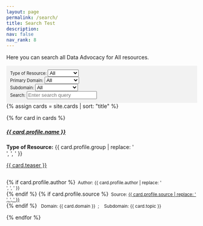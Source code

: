 ```yaml
---
layout: page
permalink: /search/
title: Search Test
description: 
nav: false
nav_rank: 8
---
```


Here you can search all Data Advocacy for All resources.

<div style="background-color: #f2f2f2; padding: 10px;">
  <div id="filter-options" style="font-size: 0.8em;">
    <label for="group-filter">Type of Resource:</label>
    <select id="group-filter">
      <option value="all">All</option>
      {% for group in site.data.cards.groups %}
      <option value="{{ group }}">{{ group }}</option>
      {% endfor %}
    </select>
    <br>
    <label for="domain-filter">Primary Domain:</label>
    <select id="domain-filter">
      <option value="all">All</option>
      {% for domain in site.data.cards.domains %}
      <option value="{{ domain }}">{{ domain }}</option>
      {% endfor %}
    </select>
    <br>
    <label for="topic-filter">Subdomain:</label>
    <select id="topic-filter">
      <option value="all">All</option>
      {% for subdomain in site.data.cards.subdomains %}
      <option value="{{ subdomain }}">{{ subdomain }}</option>
      {% endfor %}
    </select>
    <br>
    <label for="search-input">Search:</label>
    <input type="text" id="search-input" placeholder="Enter search query">
  </div>
</div>

<div id="card-list">
{% assign cards = site.cards | sort: "title" %}

{% for card in cards %}
  <p>
    <div class="card" data-domain="{{ card.domain }}" data-topic="{{ card.topic }}" data-group="{{ card.group }}">
      <div class="row no-gutters">
        <div class="team">
          <div class="card-body">
            <a href="{{ card.url | relative_url }}">
              <h5 class="card-title">{{ card.profile.name }}</h5>
            </a>
            <p class="card-text"><b>Type of Resource:</b> {{ card.profile.group | replace: '<br />', ', ' }} <br></p>
            <a href="{{ card.url | relative_url }}">
              <p class="card-text">{{ card.teaser }}<small><br><br></small></p>
            </a>
            <p class="card-text">
              {% if card.profile.author %}<small class="test-muted"><i class="fa-solid fa-user"></i>&nbsp; Author: {{ card.profile.author | replace: '<br />', ', ' }} </small><br>{% endif %}
              {% if card.profile.source %}<small class="test-muted"><i class="fas fa-link"></i>&nbsp; Source: <a href="{{ card.profile.source }}">{{ card.profile.source | replace: '<br />', ', ' }}</a></small><br>{% endif %} 
              <small class="test-muted"><i class="fa-solid fa-diagram-predecessor"></i>&nbsp; Domain: {{ card.domain }} &nbsp;;&nbsp; <i class="fa-solid fa-diagram-successor"></i>&nbsp; Subdomain: {{ card.topic }}</small><br>
            </p>
          </div>
        </div>
      </div>
    </div>
  </p>
{% endfor %}
</div>

<script>
document.addEventListener('DOMContentLoaded', function() {
  const domainFilter = document.getElementById('domain-filter');
  const topicFilter = document.getElementById('topic-filter');
  const groupFilter = document.getElementById('group-filter');
  const searchInput = document.getElementById('search-input');
  const cards = document.querySelectorAll('.card');

  function filterCards() {
    const selectedDomain = domainFilter.value;
    const selectedTopic = topicFilter.value;
    const selectedGroup = groupFilter.value;
    const searchText = searchInput.value.trim().toLowerCase();

    cards.forEach(card => {
      const domain = card.getAttribute('data-domain').toLowerCase();
      const topic = card.getAttribute('data-topic').toLowerCase();
      const group = card.getAttribute('data-group').toLowerCase();

      const domainMatch = selectedDomain === 'all' || domain === selectedDomain;
      const topicMatch = selectedTopic === 'all' || topic === selectedTopic;
      const groupMatch = selectedGroup === 'all' || group === selectedGroup;
      const searchMatch = searchText === '' ||
        card.textContent.toLowerCase().includes(searchText);

      if (domainMatch && topicMatch && groupMatch && searchMatch) {
        card.style.display = 'block';
      } else {
        card.style.display = 'none';
      }
    });
  }

  domainFilter.addEventListener('change', filterCards);
  topicFilter.addEventListener('change', filterCards);
  groupFilter.addEventListener('change', filterCards);
  searchInput.addEventListener('input', filterCards);

  // Initial hiding of all cards
  cards.forEach(card => {
    card.style.display = 'none';
  });

  // Initial filtering when the page loads
  filterCards();
});
</script>
